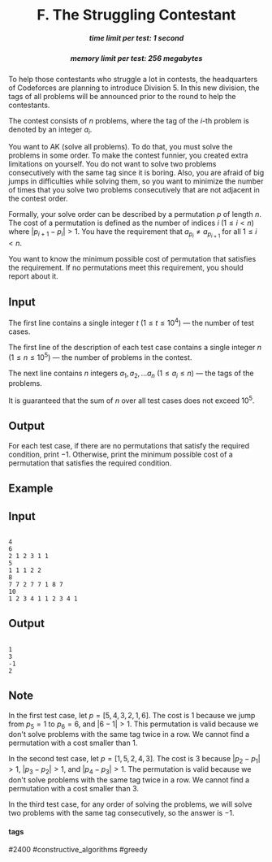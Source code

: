 <h1 style='text-align: center;'> F. The Struggling Contestant</h1>

<h5 style='text-align: center;'>time limit per test: 1 second</h5>
<h5 style='text-align: center;'>memory limit per test: 256 megabytes</h5>

To help those contestants who struggle a lot in contests, the headquarters of Codeforces are planning to introduce Division 5. In this new division, the tags of all problems will be announced prior to the round to help the contestants.

The contest consists of $n$ problems, where the tag of the $i$-th problem is denoted by an integer $a_i$.

You want to AK (solve all problems). To do that, you must solve the problems in some order. To make the contest funnier, you created extra limitations on yourself. You do not want to solve two problems consecutively with the same tag since it is boring. Also, you are afraid of big jumps in difficulties while solving them, so you want to minimize the number of times that you solve two problems consecutively that are not adjacent in the contest order.

Formally, your solve order can be described by a permutation $p$ of length $n$. The cost of a permutation is defined as the number of indices $i$ ($1\le i<n$) where $|p_{i+1}-p_i|>1$. You have the requirement that $a_{p_i}\ne a_{p_{i+1}}$ for all $1\le i< n$.

You want to know the minimum possible cost of permutation that satisfies the requirement. If no permutations meet this requirement, you should report about it.

## Input

The first line contains a single integer $t$ ($1\leq t\leq 10^4$) — the number of test cases.

The first line of the description of each test case contains a single integer $n$ ($1 \le n \le 10^5$) — the number of problems in the contest.

The next line contains $n$ integers $a_1,a_2,\ldots a_n$ ($1 \le a_i \le n$) — the tags of the problems.

It is guaranteed that the sum of $n$ over all test cases does not exceed $10^5$.

## Output

For each test case, if there are no permutations that satisfy the required condition, print $-1$. Otherwise, print the minimum possible cost of a permutation that satisfies the required condition.

## Example

## Input


```

4
6
2 1 2 3 1 1
5
1 1 1 2 2
8
7 7 2 7 7 1 8 7
10
1 2 3 4 1 1 2 3 4 1

```
## Output


```

1
3
-1
2

```
## Note

In the first test case, let $p=[5, 4, 3, 2, 1, 6]$. The cost is $1$ because we jump from $p_5=1$ to $p_6=6$, and $|6-1|>1$. This permutation is valid because we don't solve problems with the same tag twice in a row. We cannot find a permutation with a cost smaller than $1$.

In the second test case, let $p=[1,5,2,4,3]$. The cost is $3$ because $|p_2-p_1|>1$, $|p_3-p_2|>1$, and $|p_4-p_3|>1$. The permutation is valid because we don't solve problems with the same tag twice in a row. We cannot find a permutation with a cost smaller than $3$.

In the third test case, for any order of solving the problems, we will solve two problems with the same tag consecutively, so the answer is $-1$.



#### tags 

#2400 #constructive_algorithms #greedy 